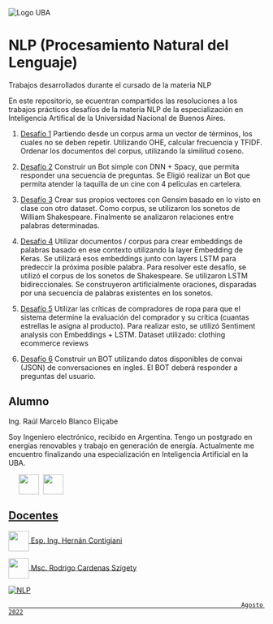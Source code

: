 ![Logo UBA](https://github.com/rblanco2023/images/blob/main/logoFIUBA.jpg)
# NLP (Procesamiento Natural del Lenguaje)
Trabajos desarrollados durante el cursado de la materia NLP

En este repositorio, se ecuentran compartidos las resoluciones a los trabajos prácticos desafíos de la materia NLP de la especialización en Inteligencia Artifical de la Universidad Nacional de Buenos Aires.

1. [Desafío 1](https://github.com/rblanco2023/NLP/tree/main/Desafio%201)
    Partiendo desde un corpus arma un vector de términos, los cuales no se deben repetir. Utilizando OHE, calcular frecuencia y TFIDF. Ordenar los documentos del corpus, utilizando la similitud coseno.

2. [Desafío 2](https://github.com/rblanco2023/NLP/tree/main/Desafio%202)
    Construir un Bot simple con DNN + Spacy, que permita responder una secuencia de preguntas. Se Eligió realizar un Bot que permita atender la taquilla de un cine con 4 películas en cartelera.

3. [Desafío 3](https://github.com/rblanco2023/NLP/tree/main/Desaf%C3%ADo%203)
    Crear sus propios vectores con Gensim basado en lo visto en clase con otro dataset. Como corpus, se utilizaron los sonetos de William Shakespeare. Finalmente se analizaron relaciones entre palabras determinadas.

4. [Desafío 4](https://github.com/rblanco2023/NLP/tree/main/Desaf%C3%ADo%204)
    Utilizar documentos / corpus para crear embeddings de palabras basado en ese contexto utilizando la layer Embedding de Keras. Se utilizará esos embeddings junto con layers LSTM para predeccir la próxima posible palabra.
    Para resolver este desafío, se utilizó el corpus de los sonetos de Shakespeare. Se utilizaron LSTM bidireccionales.
    Se construyeron artificialmente oraciones, disparadas por una secuencia de palabras existentes en los sonetos. 

5. [Desafío 5](https://github.com/rblanco2023/NLP/tree/main/Desaf%C3%ADo%205)
    Utilizar las críticas de compradores de ropa para que el sistema determine la evaluación del comprador y su crítica (cuantas estrellas le asigna al producto). Para realizar esto, se utilizó Sentiment analysis con Embeddings + LSTM.
    Dataset utilizado: clothing ecommerce reviews

6. [Desafío 6](https://github.com/rblanco2023/NLP/tree/main/Desaf%C3%ADo%206)
    Construir un BOT utilizando datos disponibles de convai (JSON) de conversaciones en ingleś. El BOT deberá responder a preguntas del usuario.
    
## Alumno
Ing. Raúl Marcelo Blanco Eliçabe

Soy Ingeniero electrónico, recibido en Argentina. Tengo un postgrado en energías renovables y trabajo en generación de energía. Actualmente me encuentro finalizando una especialización en Inteligencia Artificial en la UBA. 

&nbsp;&nbsp;&nbsp;&nbsp;&nbsp;<a href="mailto:blancoelicabe@gmail.com"><img src="https://github.com/rblanco2023/images/blob/cf61345252ea816fb3e9d97258ea1e8514817dfa/mail.png" width="40" align="center"></a>&nbsp;&nbsp;<a href="https://www.linkedin.com/in/raul-blanco-elicabe"><img src="https://github.com/rblanco2023/images/blob/dce1dbcbad1d2bcb60f500171a43b6c8c52bb054/Linkedin.png" width="40" align="center">


    
## Docentes
<img src="https://github.com/rblanco2023/images/blob/3bbe688cfbdb51eb77ce0be3fe1336ec67bd0517/master%20jedi.png" width="40" align="center">  Esp. Ing. Hernán Contigiani

<img src="https://github.com/rblanco2023/images/blob/3bbe688cfbdb51eb77ce0be3fe1336ec67bd0517/master%20jedi.png" width="40" align="center">  Msc. Rodrigo Cardenas Szigety

![NLP](https://github.com/rblanco2023/images/blob/main/NLP-banner.jpg)


                                                                    Agosto 2022
